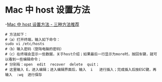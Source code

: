 # Mac 中 host 设置方法

-[Mac 中 host 设置方法 - 三种方法推荐](https://www.cnblogs.com/xulisheng/p/4049740.html)

```shell
# 方法如下：
#（a）打开终端，输入如下命令：
sudo vi /etc/hosts
#（b）输入密码（登陆电脑的密码）
#（c）在终端会显示一些数据，关于host介绍；如果最后一行显示为more时，按回车键，就可以看到一些编辑命令；
# 分别有：open  edit  recover  delete  quit；
# 这里输入 E，进入编辑；进入编辑界面后，输入  i   进行插入；完成插入后按ESC键，再输入  :wq  进行保存
```
